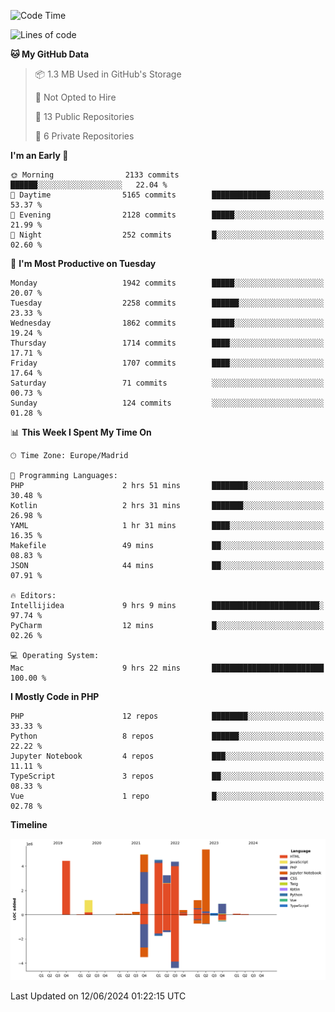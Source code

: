 <!--START_SECTION:waka-->
![Code Time](http://img.shields.io/badge/Code%20Time-190%20hrs%203%20mins-blue)

![Lines of code](https://img.shields.io/badge/From%20Hello%20World%20I%27ve%20Written-31.1%20million%20lines%20of%20code-blue)

**🐱 My GitHub Data** 

> 📦 1.3 MB Used in GitHub's Storage 
 > 
> 🚫 Not Opted to Hire
 > 
> 📜 13 Public Repositories 
 > 
> 🔑 6 Private Repositories 
 > 
**I'm an Early 🐤** 

```text
🌞 Morning                2133 commits        ██████░░░░░░░░░░░░░░░░░░░   22.04 % 
🌆 Daytime                5165 commits        █████████████░░░░░░░░░░░░   53.37 % 
🌃 Evening                2128 commits        █████░░░░░░░░░░░░░░░░░░░░   21.99 % 
🌙 Night                  252 commits         █░░░░░░░░░░░░░░░░░░░░░░░░   02.60 % 
```
📅 **I'm Most Productive on Tuesday** 

```text
Monday                   1942 commits        █████░░░░░░░░░░░░░░░░░░░░   20.07 % 
Tuesday                  2258 commits        ██████░░░░░░░░░░░░░░░░░░░   23.33 % 
Wednesday                1862 commits        █████░░░░░░░░░░░░░░░░░░░░   19.24 % 
Thursday                 1714 commits        ████░░░░░░░░░░░░░░░░░░░░░   17.71 % 
Friday                   1707 commits        ████░░░░░░░░░░░░░░░░░░░░░   17.64 % 
Saturday                 71 commits          ░░░░░░░░░░░░░░░░░░░░░░░░░   00.73 % 
Sunday                   124 commits         ░░░░░░░░░░░░░░░░░░░░░░░░░   01.28 % 
```


📊 **This Week I Spent My Time On** 

```text
🕑︎ Time Zone: Europe/Madrid

💬 Programming Languages: 
PHP                      2 hrs 51 mins       ████████░░░░░░░░░░░░░░░░░   30.48 % 
Kotlin                   2 hrs 31 mins       ███████░░░░░░░░░░░░░░░░░░   26.98 % 
YAML                     1 hr 31 mins        ████░░░░░░░░░░░░░░░░░░░░░   16.35 % 
Makefile                 49 mins             ██░░░░░░░░░░░░░░░░░░░░░░░   08.83 % 
JSON                     44 mins             ██░░░░░░░░░░░░░░░░░░░░░░░   07.91 % 

🔥 Editors: 
Intellijidea             9 hrs 9 mins        ████████████████████████░   97.74 % 
PyCharm                  12 mins             █░░░░░░░░░░░░░░░░░░░░░░░░   02.26 % 

💻 Operating System: 
Mac                      9 hrs 22 mins       █████████████████████████   100.00 % 
```

**I Mostly Code in PHP** 

```text
PHP                      12 repos            ████████░░░░░░░░░░░░░░░░░   33.33 % 
Python                   8 repos             ██████░░░░░░░░░░░░░░░░░░░   22.22 % 
Jupyter Notebook         4 repos             ███░░░░░░░░░░░░░░░░░░░░░░   11.11 % 
TypeScript               3 repos             ██░░░░░░░░░░░░░░░░░░░░░░░   08.33 % 
Vue                      1 repo              █░░░░░░░░░░░░░░░░░░░░░░░░   02.78 % 
```



**Timeline**

![Lines of Code chart](https://raw.githubusercontent.com/danisoronellas/danisoronellas/main/assets/bar_graph.png)


 Last Updated on 12/06/2024 01:22:15 UTC
<!--END_SECTION:waka-->
